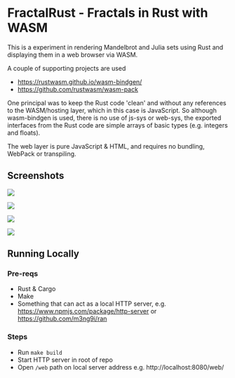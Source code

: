 # FractalRust - Fractals in Rust with WASM

This is a experiment in rendering Mandelbrot and Julia sets using Rust and displaying them in a web browser via WASM.

A couple of supporting projects are used

- https://rustwasm.github.io/wasm-bindgen/
- https://github.com/rustwasm/wasm-pack

One principal was to keep the Rust code 'clean' and without any references to the WASM/hosting layer, which in this case is JavaScript. So although wasm-bindgen is used, there is no use of js-sys or web-sys, the exported interfaces from the Rust code are simple arrays of basic types (e.g. integers and floats).

The web layer is pure JavaScript & HTML, and requires no bundling, WebPack or transpiling.

## Screenshots

![](https://user-images.githubusercontent.com/14982936/138573056-c48aa6d0-a3a9-4db4-8b1a-3402ede2536f.png)

![](https://user-images.githubusercontent.com/14982936/138572971-a91edb9a-ab93-449e-b110-5f41cdc1ccf7.png)

![](https://user-images.githubusercontent.com/14982936/138572972-973d7387-2635-4fc7-be4c-7acad193d189.png)

![](https://user-images.githubusercontent.com/14982936/138573064-2cd0c215-8120-4a7e-a706-55ae151c87ed.png)

## Running Locally

### Pre-reqs
- Rust & Cargo
- Make
- Something that can act as a local HTTP server, e.g. https://www.npmjs.com/package/http-server or https://github.com/m3ng9i/ran

### Steps

- Run `make build`
- Start HTTP server in root of repo
- Open `/web` path on local server address e.g. http://localhost:8080/web/
